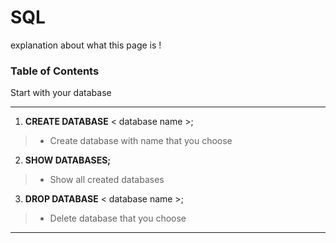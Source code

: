 # SQL
explanation about what this page is !

### Table of Contents

Start with your database

***
1. **CREATE DATABASE** < database name >;
> - Create database with name that you choose

2. **SHOW DATABASES;**
> - Show all created databases

3. **DROP DATABASE** < database name >;
> - Delete database that you choose
***


